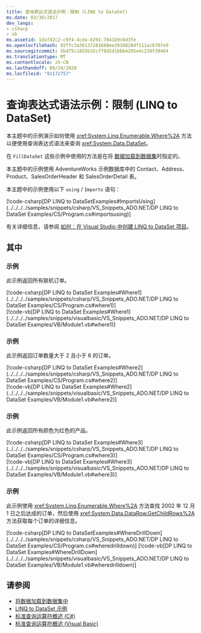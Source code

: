 ```yaml
---
title: 查询表达式语法示例：限制 (LINQ to DataSet)
ms.date: 03/30/2017
dev_langs:
- csharp
- vb
ms.assetid: 1daf42c2-c9f4-4cda-b291-7641b9c6d3fe
ms.openlocfilehash: 92ffc3a36137281688ee3918828df111ac6707e9
ms.sourcegitcommit: 5b475c1855b32cf78d2d1bbb4295e4c236f39464
ms.translationtype: MT
ms.contentlocale: zh-CN
ms.lasthandoff: 09/24/2020
ms.locfileid: "91172757"
---
```

# <a name="query-expression-syntax-examples-restriction-linq-to-dataset"></a>查询表达式语法示例：限制 (LINQ to DataSet)

本主题中的示例演示如何使用 <xref:System.Linq.Enumerable.Where%2A> 方法以便使用查询表达式语法来查询 <xref:System.Data.DataSet>。  
  
 在 `FillDataSet` 这些示例中使用的方法是在将 [数据加载到数据集](loading-data-into-a-dataset.md)时指定的。  
  
 本主题中的示例使用 AdventureWorks 示例数据库中的 Contact、Address、Product、SalesOrderHeader 和 SalesOrderDetail 表。  
  
 本主题中的示例使用以下 `using` / `Imports` 语句：  
  
[!code-csharp[DP LINQ to DataSetExamples#ImportsUsing](../../../../samples/snippets/csharp/VS_Snippets_ADO.NET/DP LINQ to DataSet Examples/CS/Program.cs#importsusing)]
  
 有关详细信息，请参阅 [如何：在 Visual Studio 中创建 LINQ to DataSet 项目](how-to-create-a-linq-to-dataset-project-in-vs.md)。  
  
## <a name="where"></a>其中  
  
### <a name="example"></a>示例  

 此示例返回所有联机订单。  
  
 [!code-csharp[DP LINQ to DataSet Examples#Where1](../../../../samples/snippets/csharp/VS_Snippets_ADO.NET/DP LINQ to DataSet Examples/CS/Program.cs#where1)]  
 [!code-vb[DP LINQ to DataSet Examples#Where1](../../../../samples/snippets/visualbasic/VS_Snippets_ADO.NET/DP LINQ to DataSet Examples/VB/Module1.vb#where1)]
  
### <a name="example"></a>示例  

 此示例返回订单数量大于 2 且小于 6 的订单。  
  
 [!code-csharp[DP LINQ to DataSet Examples#Where2](../../../../samples/snippets/csharp/VS_Snippets_ADO.NET/DP LINQ to DataSet Examples/CS/Program.cs#where2)]  
 [!code-vb[DP LINQ to DataSet Examples#Where2](../../../../samples/snippets/visualbasic/VS_Snippets_ADO.NET/DP LINQ to DataSet Examples/VB/Module1.vb#where2)]
  
### <a name="example"></a>示例  

 此示例返回所有颜色为红色的产品。  
  
 [!code-csharp[DP LINQ to DataSet Examples#Where3](../../../../samples/snippets/csharp/VS_Snippets_ADO.NET/DP LINQ to DataSet Examples/CS/Program.cs#where3)]  
 [!code-vb[DP LINQ to DataSet Examples#Where3](../../../../samples/snippets/visualbasic/VS_Snippets_ADO.NET/DP LINQ to DataSet Examples/VB/Module1.vb#where3)]
  
### <a name="example"></a>示例  

 此示例使用 <xref:System.Linq.Enumerable.Where%2A> 方法查找 2002 年 12 月 1 日之后达成的订单，然后使用 <xref:System.Data.DataRow.GetChildRows%2A> 方法获取每个订单的详细信息。  
  
 [!code-csharp[DP LINQ to DataSetExamples#WhereDrillDown](../../../../samples/snippets/csharp/VS_Snippets_ADO.NET/DP LINQ to DataSet Examples/CS/Program.cs#wheredrilldown)]
 [!code-vb[DP LINQ to DataSet Examples#WhereDrillDown](../../../../samples/snippets/visualbasic/VS_Snippets_ADO.NET/DP LINQ to DataSet Examples/VB/Module1.vb#wheredrilldown)]  
  
## <a name="see-also"></a>请参阅

- [将数据加载到数据集中](loading-data-into-a-dataset.md)
- [LINQ to DataSet 示例](linq-to-dataset-examples.md)
- [标准查询运算符概述 (C#)](../../../csharp/programming-guide/concepts/linq/standard-query-operators-overview.md)
- [标准查询运算符概述 (Visual Basic)](../../../visual-basic/programming-guide/concepts/linq/standard-query-operators-overview.md)
